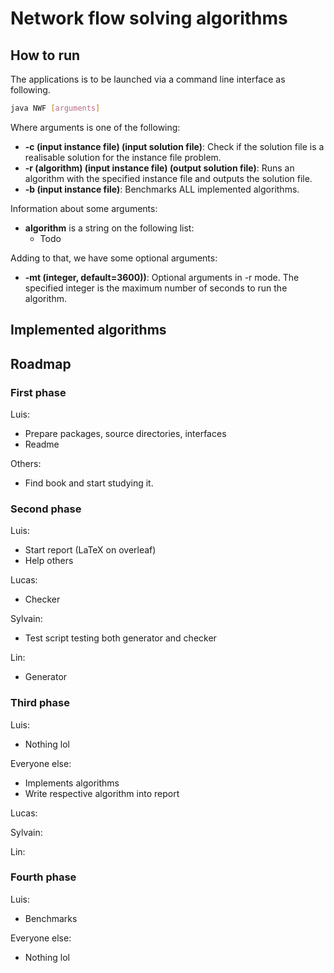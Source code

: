 # Network flow solving algorithms

## How to run

The applications is to be launched via a command line interface as following.

```bash
java NWF [arguments]
```

Where arguments is one of the following:
* **-c (input instance file) (input solution file)**: Check if the solution file is a realisable solution for the instance file problem.
* **-r (algorithm) (input instance file) (output solution file)**: Runs an algorithm with the specified instance file and outputs the solution file.
* **-b (input instance file)**: Benchmarks ALL implemented algorithms.

Information about some arguments:
* **algorithm** is a string on the following list:
  * Todo

Adding to that, we have some optional arguments:
* **-mt (integer, default=3600))**: Optional arguments in -r mode. The specified integer is the maximum number of seconds to run the algorithm.

## Implemented algorithms

## Roadmap

### First phase

Luis:
* Prepare packages, source directories, interfaces
* Readme

Others:
* Find book and start studying it.

### Second phase

Luis:
* Start report (LaTeX on overleaf)
* Help others

Lucas:
* Checker

Sylvain:
* Test script testing both generator and checker

Lin:
* Generator

### Third phase

Luis:
* Nothing lol

Everyone else:
* Implements algorithms
* Write respective algorithm into report

Lucas:

Sylvain:

Lin:

### Fourth phase

Luis:
* Benchmarks

Everyone else:
* Nothing lol
